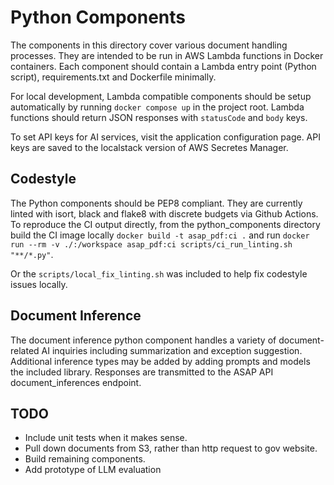 # Python Components

The components in this directory cover various document handling processes. They are intended to be run in AWS Lambda functions in Docker containers. Each component should contain a Lambda entry point (Python script), requirements.txt and Dockerfile minimally.

For local development, Lambda compatible components should be setup automatically by running `docker compose up` in the project root. Lambda functions should return JSON responses with `statusCode` and `body` keys.

To set API keys for AI services, visit the application configuration page. API keys are saved to the localstack version of AWS Secretes Manager.

## Codestyle

The Python components should be PEP8 compliant. They are currently linted with isort, black and flake8 with discrete budgets via Github Actions. To reproduce the CI output directly, from the python_components directory build the CI image locally `docker build -t asap_pdf:ci .` and run `docker run --rm -v ./:/workspace asap_pdf:ci scripts/ci_run_linting.sh "**/*.py"`.

Or the `scripts/local_fix_linting.sh` was included to help fix codestyle issues locally.


## Document Inference

The document inference python component handles a variety of document-related AI inquiries including summarization and exception suggestion. Additional inference types may be added by adding prompts and models the included library. Responses are transmitted to the ASAP API document_inferences endpoint.

## TODO

* Include unit tests when it makes sense.
* Pull down documents from S3, rather than http request to gov website.
* Build remaining components.
* Add prototype of LLM evaluation
